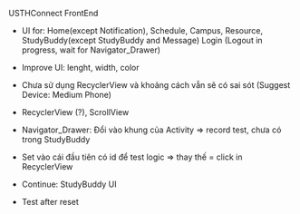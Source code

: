 USTHConnect FrontEnd

- UI for: Home(except Notification), Schedule, Campus, Resource, StudyBuddy(except StudyBuddy and Message) Login (Logout in progress, wait for Navigator_Drawer)
- Improve UI: lenght, width, color

- Chưa sử dụng RecyclerView và khoảng cách vẫn sẽ có sai sót (Suggest Device: Medium Phone)
- RecyclerView (?), ScrollView

- Navigator_Drawer: Đổi vào khung của Activity => record test, chưa có trong StudyBuddy

- Set vào cái đầu tiên có id để test logic => thay thế = click in RecyclerView

- Continue: StudyBuddy UI 

- Test after reset